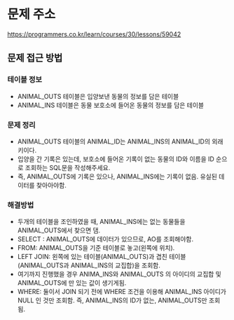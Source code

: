 # 문제 주소
https://programmers.co.kr/learn/courses/30/lessons/59042

## 문제 접근 방법

### 테이블 정보
- ANIMAL_OUTS 테이블은 입양보낸 동물의 정보를 담은 테이블
- ANIMAL_INS 테이블은 동물 보호소에 들어온 동물의 정보를 담은 테이블


### 문제 정리
- ANIMAL_OUTS 테이블의 ANIMAL_ID는 ANIMAL_INS의 ANIMAL_ID의 외래 키이다.
- 입양을 간 기록은 있는데, 보호소에 들어온 기록이 없는 동물의 ID와 이름을 ID 순으로 조회하는 SQL문을 작성해주세요.
- 즉, ANIMAL_OUTS에 기록은 있으나, ANIMAL_INS에는 기록이 없음. 유실된 데이터를 찾아아야함.

### 해결방법
- 두개의 테이블을 조인하였을 때, ANIMAL_INS에는 없는 동물들을 ANIMAL_OUTS에서 찾으면 댐.
- SELECT : ANIMAL_OUTS에 데이터가 있으므로, AO를 조회해야함.
- FROM: ANIMAL_OUTS을 기준 테이블로 놓고(왼쪽에 위치).
- LEFT JOIN: 왼쪽에 있는 테이블(ANIMAL_OUTS)과 겹친 테이블(ANIMAL_OUTS과 ANIMAL_INS의 교집합)을 조회함. 
- 여기까지 진행했을 경우 ANIMA_INS와 ANIMAL_OUTS 의 아이디의 교집합 및  ANIMAL_OUTS에 만 있는 값이 생기게됨. 
- WHERE: 둘이서 JOIN 되기 전에 WHERE 조건을 이용해 ANIMAL_INS 아이디가 NULL 인 것만 조회함. 즉, ANIMAL_INS의 ID가 없는, ANIMAL_OUTS만 조회 됨.
